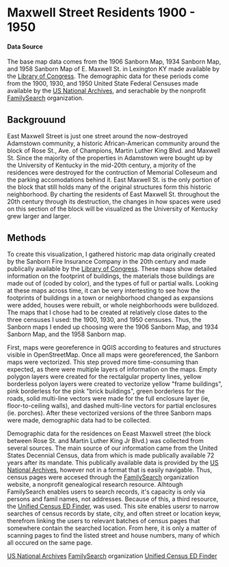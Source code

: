 # Maxwell Street Residents 1900 - 1950

#### Data Source
The base map data comes from the 1906 Sanborn Map, 1934 Sanborn Map, and 1958 Sanborn Map of E. Maxwell St. in Lexington KY made available by the [Library of Congress](https://www.loc.gov/collections/sanborn-maps/about-this-collection/?loclr=blogtea). The demographic data for these periods come from the 1900, 1930, and 1950 United State Federal Censuses made available by the [US National Archives](https://www.archives.gov/research/census), and serachable by the nonprofit [FamilySearch](https://www.familysearch.org/en/) organization.

## Backgrouund 
East Maxwell Street is just one street around the now-destroyed Adamstown community, a historic African-American community around the block of Rose St., Ave. of Champions, Martin Luther King Blvd. and Maxwell St. Since the majority of the properties in Adamstown were bought up by the University of Kentucky in the mid-20th century, a mjority of the residences were destroyed for the contruction of Memorial Colleseum and the parking accomodations behind it. East Maxwell St. is the only portion of the block that still holds many of the original structures form this historic neighborhood. By charting the residents of East Maxwell St. throughout the 20th century through its destruction, the changes in how spaces were used on this section of the block will be visualized as the University of Kentucky grew larger and larger.

## Methods
To create this visualization, I gathered historic map data originally created by the Sanborn Fire Insurance Company in the 20th century and made publically available by the [Library of Congress](https://www.loc.gov/collections/sanborn-maps/about-this-collection/?loclr=blogtea). These maps show detailed information on the footprint of buildings, the materials those buildings are made out of (coded by color), and the types of full or partial walls. Looking at these maps across time, it can be very intertesting to see how the footprints of buildings in a town or neighborhood changed as expansions were added, houses were rebuilt, or whole neighborhoods were bulldozed. The maps that I chose had to be created at relatively close dates to the three censuses I used: the 1900, 1930, and 1950 censuses. Thus, the Sanborn maps I ended up choosing were the 1906 Sanborn Map, and 1934 Sanborn Map, and the 1958 Sanborn map. 

First, maps were georeference in QGIS according to features and structures visible in OpenStreetMap. Once all maps were georeferenced, the Sanborn maps were vectorized. This step proved more time-consuming than expected, as there were multiple layers of information on the maps. Empty polygon layers were created for the rectalgular property lines, yellow borderless polyon layers were created to vectorize yellow "frame buildings", pink borderless for the pink "brick buildings", green borderless for the roads, solid multi-line vectors were made for the full enclosure layer (ie, floor-to-ceiling walls), and dashed multi-line vectors for partial enclosures (ie. porches). After these vectorized versions of the three Sanborn maps were made, demographic data had to be collected.

Demographic data for the residences on Eeast Maxwell street (the block between Rose St. and Martin Luther King Jr Blvd.) was collected from several sources. The main source of our information came from the United States Decennial Census, data from which is made publically available 72 years after its mandate. This publically available data is provided by the [US National Archives](https://www.archives.gov/research/census), however not in a format that is easily navigable. Thus, census pages were accesed through the [FamilySearch](https://www.familysearch.org/en/) organization website, a nonprofit genealogical research resource. Alhtough FamilySearch enables users to search records, it's capacity is only via persons and famil names, not addresses. Because of this, a third resource, the [Unified Census ED Finder](https://stevemorse.org/census/unified.html), was used. This site enables usersr to narrow searches of census records by state, city, and often street or location keyw, therefrom linking the users to relevant batches of census pages that somewhere contain the searched location. From here, it is only a matter of scanning pages to find the listed street and house numbers, many of which all occured on the same page.

[US National Archives](https://www.archives.gov/research/census)
[FamilySearch](https://www.familysearch.org/en/) organization
[Unified Census ED Finder](https://stevemorse.org/census/unified.html)

